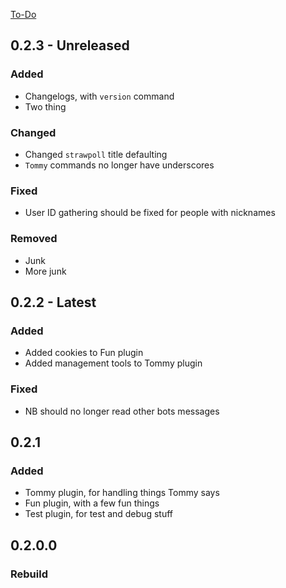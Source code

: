 [To-Do](https://novabros.github.io/NovaBot/todo)
## 0.2.3 - Unreleased
### Added
- Changelogs, with `version` command
- Two thing

### Changed
- Changed `strawpoll` title defaulting
- `Tommy` commands no longer have underscores

### Fixed
- User ID gathering should be fixed for people with nicknames

### Removed
- Junk
- More junk

## 0.2.2 - Latest
### Added
- Added cookies to Fun plugin
- Added management tools to Tommy plugin

### Fixed
- NB should no longer read other bots messages

## 0.2.1
### Added
- Tommy plugin, for handling things Tommy says
- Fun plugin, with a few fun things
- Test plugin, for test and debug stuff

## 0.2.0.0
### Rebuild
